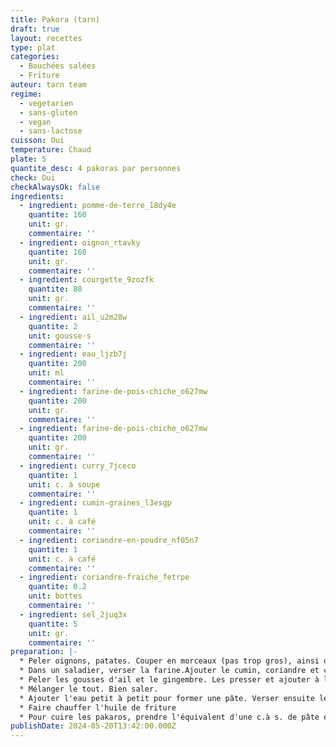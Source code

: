 ```yaml
---
title: Pakora (tarn)
draft: true
layout: recettes
type: plat
categories:
  - Bouchées salées
  - Friture
auteur: tarn team
regime:
  - vegetarien
  - sans-gluten
  - vegan
  - sans-lactose
cuisson: Oui
temperature: Chaud
plate: 5
quantite_desc: 4 pakoras par personnes
check: Oui
checkAlwaysOk: false
ingredients:
  - ingredient: pomme-de-terre_18dy4e
    quantite: 160
    unit: gr.
    commentaire: ''
  - ingredient: oignon_rtavky
    quantite: 160
    unit: gr.
    commentaire: ''
  - ingredient: courgette_9zozfk
    quantite: 80
    unit: gr.
    commentaire: ''
  - ingredient: ail_u2m28w
    quantite: 2
    unit: gousse·s
    commentaire: ''
  - ingredient: eau_ljzb7j
    quantite: 200
    unit: ml
    commentaire: ''
  - ingredient: farine-de-pois-chiche_o627mw
    quantite: 200
    unit: gr.
    commentaire: ''
  - ingredient: farine-de-pois-chiche_o627mw
    quantite: 200
    unit: gr.
    commentaire: ''
  - ingredient: curry_7jceco
    quantite: 1
    unit: c. à soupe
    commentaire: ''
  - ingredient: cumin-graines_l3esgp
    quantite: 1
    unit: c. à café
    commentaire: ''
  - ingredient: coriandre-en-poudre_nf05n7
    quantite: 1
    unit: c. à café
    commentaire: ''
  - ingredient: coriandre-fraiche_fetrpe
    quantite: 0.2
    unit: bottes
    commentaire: ''
  - ingredient: sel_2juq3x
    quantite: 5
    unit: gr.
    commentaire: ''
preparation: |-
  * Peler oignons, patates. Couper en morceaux (pas trop gros), ainsi que les courgettes.
  * Dans un saladier, verser la farine.Ajouter le cumin, coriandre et coriandre fraîche ciselée.
  * Peler les gousses d'ail et le gingembre. Les presser et ajouter à la farine.
  * Mélanger le tout. Bien saler.
  * Ajouter l'eau petit à petit pour former une pâte. Verser ensuite les morceaux de légumes et bien mélanger pour qu'ils soient recouverts de pâte.
  * Faire chauffer l'huile de friture
  * Pour cuire les pakaros, prendre l'équivalent d'une c.à s. de pâte et verser dans l'huile. Retourner de temps en temps. Lorsque le pakora est bien doré, le sortir de l'huile et disposer sur du papier absorbant.
publishDate: 2024-05-20T13:42:00.000Z
---
```


